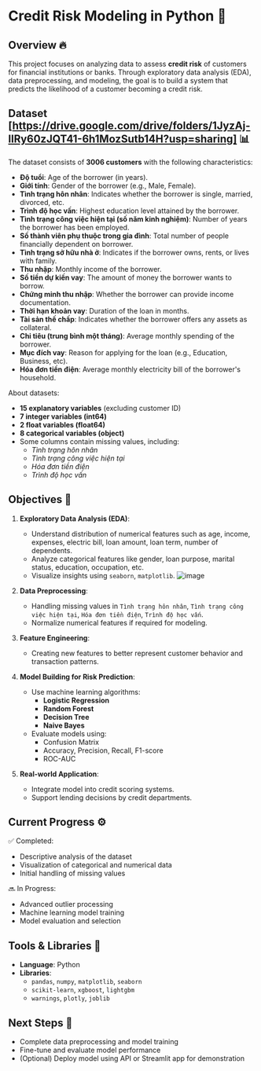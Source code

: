 
# Credit Risk Modeling in Python 🏦

## Overview 🔥

This project focuses on analyzing data to assess **credit risk** of customers for financial institutions or banks. Through exploratory data analysis (EDA), data preprocessing, and modeling, the goal is to build a system that predicts the likelihood of a customer becoming a credit risk.

## Dataset [https://drive.google.com/drive/folders/1JyzAj-llRy60zJQT41-6h1MozSutb14H?usp=sharing] 📊

The dataset consists of **3006 customers** with the following characteristics:

- **Độ tuổi**: Age of the borrower (in years).  
- **Giới tính**: Gender of the borrower (e.g., Male, Female).  
- **Tình trạng hôn nhân**: Indicates whether the borrower is single, married, divorced, etc.  
- **Trình độ học vấn**: Highest education level attained by the borrower.  
- **Tình trạng công việc hiện tại (số năm kinh nghiệm)**: Number of years the borrower has been employed.  
- **Số thành viên phụ thuộc trong gia đình**: Total number of people financially dependent on borrower.  
- **Tình trạng sở hữu nhà ở**: Indicates if the borrower owns, rents, or lives with family.
- **Thu nhập**: Monthly income of the borrower.  
- **Số tiền dự kiến vay**: The amount of money the borrower wants to borrow.  
- **Chứng minh thu nhập**: Whether the borrower can provide income documentation.  
- **Thời hạn khoản vay**: Duration of the loan in months.  
- **Tài sản thế chấp**: Indicates whether the borrower offers any assets as collateral.  
- **Chi tiêu (trung bình một tháng)**: Average monthly spending of the borrower.  
- **Mục đích vay**: Reason for applying for the loan (e.g., Education, Business, etc). 
- **Hóa đơn tiền điện**: Average monthly electricity bill of the borrower's household.

About datasets:
- **15 explanatory variables** (excluding customer ID)
- **7 integer variables (int64)**
- **2 float variables (float64)**
- **8 categorical variables (object)**
- Some columns contain missing values, including:
  - *Tình trạng hôn nhân*
  - *Tình trạng công việc hiện tại*
  - *Hóa đơn tiền điện*
  - *Trình độ học vấn*

## Objectives 🎯

1. **Exploratory Data Analysis (EDA)**:
   - Understand distribution of numerical features such as age, income, expenses, electric bill, loan amount, loan term, number of dependents.
   - Analyze categorical features like gender, loan purpose, marital status, education, occupation, etc.
   - Visualize insights using `seaborn`, `matplotlib`.
![image](https://github.com/user-attachments/assets/96cb50e4-80bf-4945-b920-605edb55f626)



2. **Data Preprocessing**:
   - Handling missing values in `Tình trạng hôn nhân`, `Tình trạng công việc hiện tại`, `Hóa đơn tiền điện`, `Trình độ học vấn`.
   - Normalize numerical features if required for modeling.

3. **Feature Engineering**:
   - Creating new features to better represent customer behavior and transaction patterns.

4. **Model Building for Risk Prediction**:
   - Use machine learning algorithms:
     - **Logistic Regression**
     - **Random Forest**
     - **Decision Tree**
     - **Naive Bayes**
   - Evaluate models using:
     - Confusion Matrix
     - Accuracy, Precision, Recall, F1-score
     - ROC-AUC

5. **Real-world Application**:
   - Integrate model into credit scoring systems.
   - Support lending decisions by credit departments.

## Current Progress ⚙️

✅ Completed:

- Descriptive analysis of the dataset
- Visualization of categorical and numerical data
- Initial handling of missing values

🔜 In Progress:

- Advanced outlier processing
- Machine learning model training
- Model evaluation and selection

## Tools & Libraries 🧰

- **Language**: Python
- **Libraries**:
  - `pandas`, `numpy`, `matplotlib`, `seaborn`
  - `scikit-learn`, `xgboost`, `lightgbm`
  - `warnings`, `plotly`, `joblib`

## Next Steps 🚀

- Complete data preprocessing and model training
- Fine-tune and evaluate model performance
- (Optional) Deploy model using API or Streamlit app for demonstration
